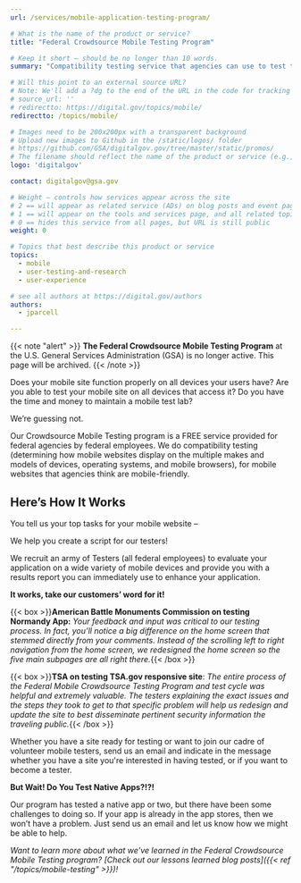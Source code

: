 ```yaml
---
url: /services/mobile-application-testing-program/

# What is the name of the product or service?
title: "Federal Crowdsource Mobile Testing Program"

# Keep it short — should be no longer than 10 words.
summary: "Compatibility testing service that agencies can use to test the mobile-friendliness of their websites."

# Will this point to an external source URL?
# Note: We'll add a ?dg to the end of the URL in the code for tracking purposes
# source_url: ''
# redirectto: https://digital.gov/topics/mobile/
redirectto: /topics/mobile/

# Images need to be 200x200px with a transparent background
# Upload new images to Github in the /static/logos/ folder
# https://github.com/GSA/digitalgov.gov/tree/master/static/promos/
# The filename should reflect the name of the product or service (e.g., challenge-gov.png)
logo: 'digitalgov'

contact: digitalgov@gsa.gov

# Weight — controls how services appear across the site
# 2 == will appear as related service (ADs) on blog posts and event pages
# 1 == will appear on the tools and services page, and all related topic pages
# 0 == hides this service from all pages, but URL is still public
weight: 0

# Topics that best describe this product or service
topics:
  - mobile
  - user-testing-and-research
  - user-experience

# see all authors at https://digital.gov/authors
authors:
  - jparcell

---
```


{{< note "alert" >}}
**The Federal Crowdsource Mobile Testing Program** at the U.S. General Services Administration (GSA) is no longer active. This page will be archived.
{{< /note >}}

Does your mobile site function properly on all devices your users have? Are you able to test your mobile site on all devices that access it? Do you have the time and money to maintain a mobile test lab?

We&#8217;re guessing not.

Our Crowdsource Mobile Testing program is a FREE service provided for federal agencies by federal employees. We do compatibility testing (determining how mobile websites display on the multiple makes and models of devices, operating systems, and mobile browsers), for mobile websites that agencies think are mobile-friendly.

## Here&#8217;s How It Works

You tell us your top tasks for your mobile website &#8211;

We help you create a script for our testers!

We recruit an army of Testers (all federal employees) to evaluate your application on a wide variety of mobile devices and provide you with a results report you can immediately use to enhance your application.

**It works, take our customers&#8217; word for it!**

{{< box >}}**American Battle Monuments Commission on testing Normandy App:** _Your feedback and input was critical to our testing process. In fact, you’ll notice a big difference on the home screen that stemmed directly from your comments. Instead of the scrolling left to right navigation from the home screen, we redesigned the home screen so the five main subpages are all right there._{{< /box >}}

{{< box >}}**TSA on testing TSA.gov responsive site**: _The entire process of the Federal Mobile Crowdsource Testing Program and test cycle was helpful and extremely valuable. The testers explaining the exact issues and the steps they took to get to that specific problem will help us redesign and update the site to best disseminate pertinent security information the traveling public._{{< /box >}}

Whether you have a site ready for testing or want to join our cadre of volunteer mobile testers, send us an email and indicate in the message whether you have a site you're interested in having tested, or if you want to become a tester.

**But Wait! Do You Test Native Apps?!?!**

Our program has tested a native app or two, but there have been some challenges to doing so. If your app is already in the app stores, then we won’t have a problem. Just send us an email and let us know how we might be able to help.

_Want to learn more about what we've learned in the Federal Crowdsource Mobile Testing program? [Check out our lessons learned blog posts]({{< ref "/topics/mobile-testing" >}})!_

